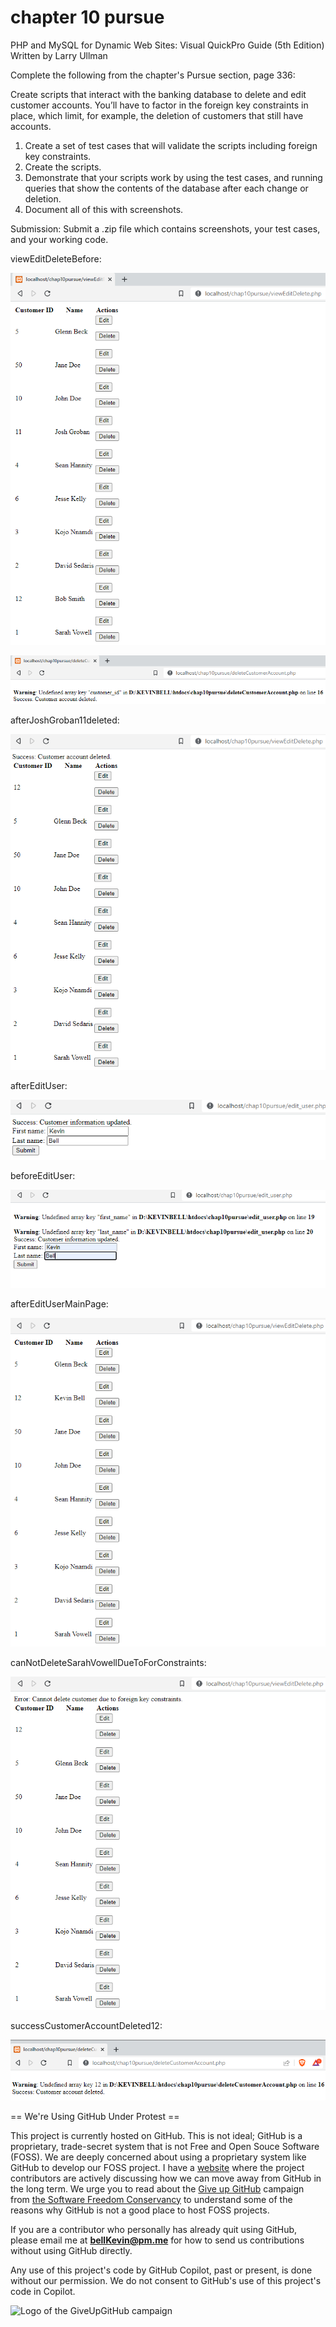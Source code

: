 # chapter 10 pursue

PHP and MySQL for Dynamic Web Sites: Visual QuickPro Guide (5th Edition) Written by Larry Ullman

Complete the following from the chapter's Pursue section, page 336:

Create scripts that interact with the banking database to delete and edit customer accounts. You’ll have to factor in the foreign key constraints in place, which limit, for example, the deletion of customers that still have accounts. 

1. Create a set of test cases that will validate the scripts including foreign key constraints.
2. Create the scripts.
3. Demonstrate that your scripts work by using the test cases, and running queries that show the contents of the database after each change or deletion.
4. Document all of this with screenshots.

Submission: Submit a .zip file which contains screenshots, your test cases, and your working code.

viewEditDeleteBefore:

![p](https://github.com/bell-kevin/chap10pursuePHP/blob/main/chap10pursue/screenshots/viewEditDeleteBefore.PNG)

![p](https://github.com/bell-kevin/chap10pursuePHP/blob/main/chap10pursue/screenshots/successCustomerAccountDeleted.PNG)

afterJoshGroban11deleted:

![p](https://github.com/bell-kevin/chap10pursuePHP/blob/main/chap10pursue/screenshots/afterJoshGroban11deleted.PNG)

afterEditUser:

![p](https://github.com/bell-kevin/chap10pursuePHP/blob/main/chap10pursue/screenshots/afterEditUser.PNG)

beforeEditUser:

![p](https://github.com/bell-kevin/chap10pursuePHP/blob/main/chap10pursue/screenshots/beforeEditUser.PNG)

afterEditUserMainPage:

![p](https://github.com/bell-kevin/chap10pursuePHP/blob/main/chap10pursue/screenshots/afterEditUserMainPage.PNG)

canNotDeleteSarahVowellDueToForConstraints:

![p](https://github.com/bell-kevin/chap10pursuePHP/blob/main/chap10pursue/screenshots/canNotDeleteSarahVowellDueToForConstraints.PNG)

successCustomerAccountDeleted12:

![p](https://github.com/bell-kevin/chap10pursuePHP/blob/main/chap10pursue/screenshots/successCustomerAccountDeleted12.PNG)

== We're Using GitHub Under Protest ==

This project is currently hosted on GitHub.  This is not ideal; GitHub is a
proprietary, trade-secret system that is not Free and Open Souce Software
(FOSS).  We are deeply concerned about using a proprietary system like GitHub
to develop our FOSS project. I have a [website](https://bellKevin.me) where the
project contributors are actively discussing how we can move away from GitHub
in the long term.  We urge you to read about the [Give up GitHub](https://GiveUpGitHub.org) campaign 
from [the Software Freedom Conservancy](https://sfconservancy.org) to understand some of the reasons why GitHub is not 
a good place to host FOSS projects.

If you are a contributor who personally has already quit using GitHub, please
email me at **bellKevin@pm.me** for how to send us contributions without
using GitHub directly.

Any use of this project's code by GitHub Copilot, past or present, is done
without our permission.  We do not consent to GitHub's use of this project's
code in Copilot.

![Logo of the GiveUpGitHub campaign](https://sfconservancy.org/img/GiveUpGitHub.png)
